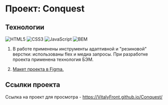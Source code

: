 # Проект: Conquest

## Технологии
![HTML5](https://img.shields.io/badge/-HTML5-e34f26?logo=html5&logoColor=white)
![CSS3](https://img.shields.io/badge/-CSS3-1572b6?logo=css3&logoColor=white)
![JavaScript](https://img.shields.io/badge/-JavaScript-f7df1e?logo=javaScript&logoColor=black)
![BEM](https://img.shields.io/badge/-BEM-yellowgreen)

1. В работе применены инструменты адаптивной и "резиновой" верстки: использованы flex и медиа запросы. При разработке проекта применена технология БЭМ.

2. [Макет проекта в Figma.](https://www.figma.com/file/22fczdbtZ13E40gD1BkxNR/%5BPublished%5D%5BRU%5D-%C2%ABConquest%C2%BB)

## Ссылки проекта
Ссылка на проект для просмотра - https://VitalyFront.github.io/Conquest/

